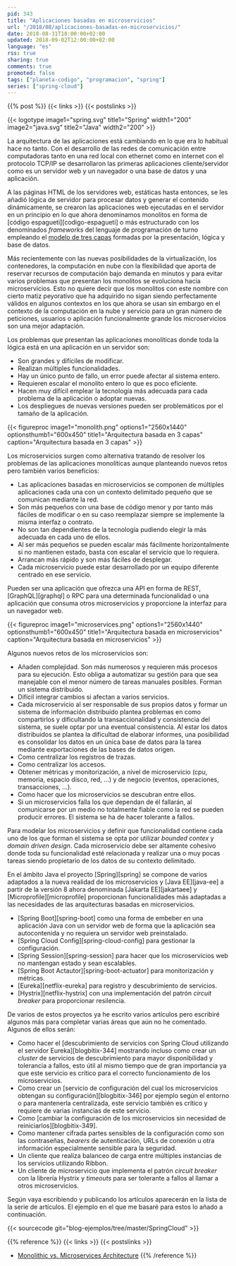 ```yaml
---
pid: 343
title: "Aplicaciones basadas en microservicios"
url: "/2018/08/aplicaciones-basadas-en-microservicios/"
date: 2018-08-31T18:00:00+02:00
updated: 2018-09-02T12:00:00+02:00
language: "es"
rss: true
sharing: true
comments: true
promoted: false
tags: ["planeta-codigo", "programacion", "spring"]
series: ["spring-cloud"]
---
```


{{% post %}}
{{< links >}}
{{< postslinks >}}

{{< logotype image1="spring.svg" title1="Spring" width1="200" image2="java.svg" title2="Java" width2="200" >}}

La arquitectura de las aplicaciones está cambiando en lo que era lo habitual hace no tanto. Con el desarrollo de las redes de comunicación entre computadoras tanto en una red local con ethernet como en internet con el protocolo TCP/IP se desarrollaron las primeras aplicaciones cliente/servidor como es un servidor web y un navegador o una base de datos y una aplicación.

A las páginas HTML de los servidores web, estáticas hasta entonces, se les añadió lógica de servidor para procesar datos y generar el contenido dinámicamente, se crearon las aplicaciones web ejecutadas en el servidor en un principio en lo que ahora denominamos monolitos en forma de [código espagueti][codigo-espagueti] o más estructurado con los denominados _frameworks_ del lenguaje de programación de turno empleando el [modelo de tres capas](https://es.wikipedia.org/wiki/Programaci%C3%B3n_por_capas) formadas por la presentación, lógica y base de datos.

Más recientemente con las nuevas posibilidades de la virtualización, los contenedores, la computación en nube con la flexibilidad que aporta de reservar recursos de computación bajo demanda en minutos y para evitar varios problemas que presentan los monolitos se evoluciona hacia microservicios. Esto no quiere decir que los monolitos con este nombre con cierto matiz peyorativo que ha adquirido no sigan siendo perfectamente válidos en algunos contextos en los que ahora se usan sin embargo en el contexto de la computación en la nube y servicio para un gran número de peticiones, usuarios o aplicación funcionalmente grande los microservicios son una mejor adaptación.

Los problemas que presentan las aplicaciones monolíticas donde toda la lógica está en una aplicación en un servidor son:

* Son grandes y difíciles de modificar.
* Realizan múltiples funcionalidades.
* Hay un único punto de fallo, un error puede afectar al sistema entero.
* Requieren escalar el monolito entero lo que es poco eficiente.
* Hacen muy difícil emplear la tecnología más adecuada para cada problema de la aplicación o adoptar nuevas.
* Los despliegues de nuevas versiones pueden ser problemáticos por el tamaño de la aplicación.

<div class="media">
    {{< figureproc
        image1="monolith.png" options1="2560x1440" optionsthumb1="600x450" title1="Arquitectura basada en 3 capas"
        caption="Arquitectura basada en 3 capas" >}}
</div>

Los microservicios surgen como alternativa tratando de resolver los problemas de las aplicaciones monolíticas aunque planteando nuevos retos pero también varios beneficios:

* Las aplicaciones basadas en microservicios se componen de múltiples aplicaciones cada una con un contexto delimitado pequeño que se comunican mediante la red.
* Son más pequeños con una base de código menor y por tanto más fáciles de modificar o en su caso reemplazar siempre se implemente la misma interfaz o contrato.
* No son tan dependientes de la tecnología pudiendo elegir la más adecuada en cada uno de ellos.
* Al ser más pequeños se pueden escalar más fácilmente horizontalmente si no mantienen estado, basta con escalar el servicio que lo requiera.
* Arrancan más rápido y son más fáciles de desplegar.
* Cada microservicio puede estar desarrollado por un equipo diferente centrado en ese servicio.

Pueden ser una aplicación que ofrezca una API en forma de REST, [GraphQL][graphql] o RPC para una determinada funcionalidad o una aplicación que consuma otros microservicios y proporcione la interfaz para un navegador web.

<div class="media">
    {{< figureproc
        image1="microservices.png" options1="2560x1440" optionsthumb1="600x450" title1="Arquitectura basada en microservicios"
        caption="Arquitectura basada en microservicios" >}}
</div>

Algunos nuevos retos de los microservicios son:

* Añaden complejidad. Son más numerosos y requieren más procesos para su ejecución. Esto obliga a automatizar su gestión para que sea manejable con el menor número de tareas manuales posibles. Forman un sistema distribuido.
* Difícil integrar cambios si afectan a varios servicios.
* Cada microservicio al ser responsable de sus propios datos y formar un sistema de información distribuido plantea problemas en como compartirlos y dificultando la transaccionalidad y consistencia del sistema, se suele optar por una eventual consistencia. Al estar los datos distribuidos se plantea la dificultad de elaborar informes, una posibilidad es consolidar los datos en un única base de datos para la tarea mediante exportaciones de las bases de datos origen.
* Como centralizar los registros de trazas.
* Como centralizar los accesos.
* Obtener métricas y monitorización, a nivel de microservicio (cpu, memoria, espacio disco, red, ...) y de negocio (eventos, operaciones, transacciones, ...).
* Como hacer que los microservicios se descubran entre ellos.
* Si un microservicios falla los que dependan de él fallarán, al comunicarse por un medio no totalmente fiable como la red se pueden producir errores. El sistema se ha de hacer tolerante a fallos.

Para modelar los microservicios y definir que funcionalidad contiene cada uno de los que forman el sistema se opta por utilizar _bounded contex_ y _domain driven design_. Cada microservicio debe ser altamente cohesivo donde toda su funcionalidad esté relacionada y realizar una o muy pocas tareas siendo propietario de los datos de su contexto delimitado.

En el ámbito Java el proyecto [Spring][spring] se compone de varios adaptados a la nueva realidad de los microservicios y [Java EE][java-ee] a partir de la versión 8 ahora denominada [Jakarta EE][jakartaee] y [Microprofile][microprofile] proporcionan funcionalidades más adaptadas a las necesidades de las arquitecturas basadas en microservicios.

* [Spring Boot][spring-boot] como una forma de embeber en una aplicación Java con un servidor web de forma que la aplicación sea autocontenida y no requiera un servidor web preinstalado.
* [Spring Cloud Config][spring-cloud-config] para gestionar la configuración.
* [Spring Session][spring-session] para hacer que los microservicios web no mantengan estado y sean escalables.
* [Spring Boot Actautor][spring-boot-actuator] para monitorización y métricas.
* [Eureka][netflix-eureka] para registro y descubrimiento de servicios.
* [Hystrix][netflix-hystrix] con una implementación del patrón _circuit breaker_ para proporcionar resilencia.

De varios de estos proyectos ya he escrito varios artículos pero escribiré algunos más para completar varias áreas que aún no he comentado. Algunos de ellos serán:

* Como hacer el [descubrimiento de servicios con Spring Cloud utilizando el servidor Eureka][blogbitix-344] mostrando incluso como crear un _cluster_ de servicios de descubrimiento para mayor disponibilidad y tolerancia a fallos, esto útil al mismo tiempo que de gran importancia ya que este servicio es crítico para el correcto funcionamiento de los microservicios.
* Como crear un [servicio de configuración del cual los microservicios obtengan su configuración][blogbitix-346] por ejemplo según el entorno o para mantenerla centralizada, este servicio también es crítico y requiere de varias instancias de este servicio.
* Como [cambiar la configuración de los microservicios sin necesidad de reiniciarlos][blogbitix-349].
* Como mantener cifrada partes sensibles de la configuración como son las contraseñas, _bearers_ de autenticación, URLs de conexión u otra información especialmente sensible para la seguridad.
* Un cliente que realiza balanceo de carga entre múltiples instancias de los servicios utilizando Ribbon.
* Un cliente de microservicio que implementa el patrón _circuit breaker_ con la librería Hystrix y _timeouts_ para ser tolerante a fallos al llamar a otros microservicios.

Según vaya escribiendo y publicando los artículos aparecerán en la lista de la serie de artículos. El ejemplo en el que me basaré para estos lo añado a continuación.

{{< sourcecode git="blog-ejemplos/tree/master/SpringCloud" >}}

{{% reference %}}
{{< links >}}
{{< postslinks >}}
* [Monolithic vs. Microservices Architecture](https://articles.microservices.com/monolithic-vs-microservices-architecture-5c4848858f59)
{{% /reference %}}
